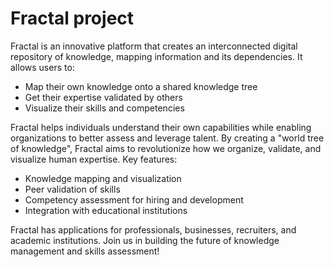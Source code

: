 # Fractal project

Fractal is an innovative platform that creates an interconnected digital repository of knowledge, mapping information and its dependencies. It allows users to:

- Map their own knowledge onto a shared knowledge tree
- Get their expertise validated by others
- Visualize their skills and competencies

Fractal helps individuals understand their own capabilities while enabling organizations to better assess and leverage talent. By creating a "world tree of knowledge", Fractal aims to revolutionize how we organize, validate, and visualize human expertise.
Key features:

- Knowledge mapping and visualization
- Peer validation of skills
- Competency assessment for hiring and development
- Integration with educational institutions

Fractal has applications for professionals, businesses, recruiters, and academic institutions. Join us in building the future of knowledge management and skills assessment!
